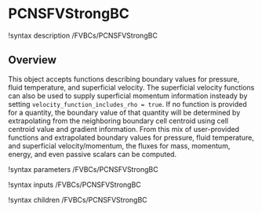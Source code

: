 # PCNSFVStrongBC

!syntax description /FVBCs/PCNSFVStrongBC

## Overview

This object accepts functions describing boundary values for pressure, fluid
temperature, and superficial velocity. The superficial velocity functions can
also be used to supply superficial momentum information insteady by setting
`velocity_function_includes_rho = true`. If no function is provided for a
quantity, the boundary value of that quantity will be determined by
extrapolating from the neighboring boundary cell centroid using cell centroid
value and gradient information. From this mix of user-provided functions and
extrapolated boundary values for pressure, fluid temperature, and superficial
velocity/momentum, the fluxes for mass, momentum, energy, and even passive
scalars can be computed.

!syntax parameters /FVBCs/PCNSFVStrongBC

!syntax inputs /FVBCs/PCNSFVStrongBC

!syntax children /FVBCs/PCNSFVStrongBC

